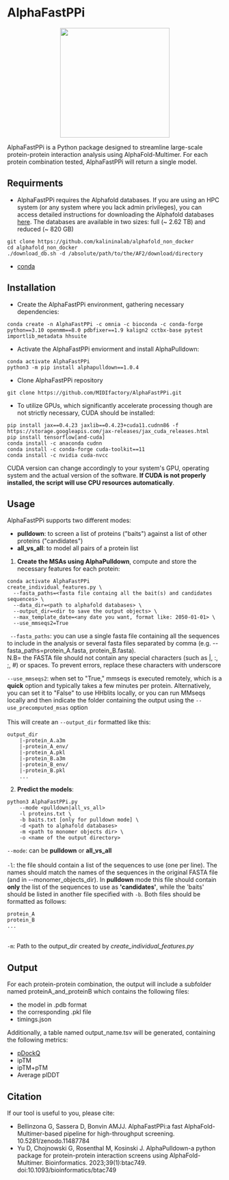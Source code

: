 # AlphaFastPPi

<p align="center"><img src="https://github.com/MIDIfactory/AlphaFastPPi/blob/e31e28a4de963a4f5e61c2fab708c153a77e95c3/AlphaPPI.png" height="256" /></p>
AlphaFastPPi is a Python package designed to streamline large-scale protein-protein interaction analysis using AlphaFold-Multimer. For each protein combination tested, AlphaFastPPi will return a single model.

## Requirments 
- AlphaFastPPi requires the Alphafold databases. 
If you are using an HPC system (or any system where you lack admin privileges), you can access detailed instructions for downloading the Alphafold databases [here](https://github.com/kalininalab/alphafold_non_docker). The databases are available in two sizes: full (~ 2.62 TB) and reduced (~ 820 GB)
```
git clone https://github.com/kalininalab/alphafold_non_docker
cd alphafold_non_docker
./download_db.sh -d /absolute/path/to/the/AF2/download/directory
```
- [conda](https://docs.anaconda.com/free/miniconda/miniconda-install/) 

## Installation

- Create the AlphaFastPPi environment, gathering necessary dependencies:

```
conda create -n AlphaFastPPi -c omnia -c bioconda -c conda-forge python==3.10 openmm==8.0 pdbfixer==1.9 kalign2 cctbx-base pytest importlib_metadata hhsuite
```
- Activate the AlphaFastPPi enviorment and install AlphaPulldown:
```
conda activate AlphaFastPPi
python3 -m pip install alphapulldown==1.0.4
```
- Clone AlphaFastPPi repository
```
git clone https://github.com/MIDIfactory/AlphaFastPPi.git
```
- To utilize GPUs, which significantly accelerate processing though are not strictly necessary, CUDA should be installed:
```
pip install jax==0.4.23 jaxlib==0.4.23+cuda11.cudnn86 -f https://storage.googleapis.com/jax-releases/jax_cuda_releases.html 
pip install tensorflow[and-cuda]
conda install -c anaconda cudnn
conda install -c conda-forge cuda-toolkit==11
conda install -c nvidia cuda-nvcc
```
CUDA version can change accordingly to your system's GPU, operating system and the actual version of the software. **If CUDA is not properly installed, the script will use CPU resources automatically**.

## Usage

AlphaFastPPi supports two different modes:
- **pulldown**: to screen a list of proteins ("baits") against a list of other proteins ("candidates")
- **all_vs_all**: to model all pairs of a protein list



1. **Create the MSAs using AlphaPulldown**, compute and store the necessary features for each protein:
```
conda activate AlphaFastPPi
create_individual_features.py \
  --fasta_paths=<fasta file containg all the bait(s) and candidates sequences> \
  --data_dir=<path to alphafold databases> \
  --output_dir=<dir to save the output objects> \ 
  --max_template_date=<any date you want, format like: 2050-01-01> \
  --use_mmseqs2=True
```
` --fasta_paths`: you can use a single fasta file containing all the sequences to include in the analysis or several fasta files separated by comma (e.g. --fasta_paths=protein_A.fasta, protein_B.fasta). \
N.B= the FASTA file should not contain any special characters (such as |, :, ;, #) or spaces. To prevent errors, replace these characters with underscore

`--use_mmseqs2`: when set to "True," mmseqs is executed remotely, which is a **quick** option and typically takes a few minutes per protein. Alternatively, you can set it to "False" to use HHblits locally, or you can run MMseqs locally and then indicate the folder containing the output using the `--use_precomputed_msas` option
\
\
This will create an `--output_dir` formatted like this:
```
output_dir
    |-protein_A.a3m
    |-protein_A_env/
    |-protein_A.pkl
    |-protein_B.a3m
    |-protein_B_env/
    |-protein_B.pkl
    ...
```
2. **Predict the models**:
```
python3 AlphaFastPPi.py 
    --mode <pulldown|all_vs_all>  
    -l proteins.txt \
    -b baits.txt [only for pulldown mode] \
    -d <path to alphafold databases> 
    -m <path to monomer objects dir> \
    -o <name of the output directory>

```
`--mode`: can be **pulldown** or **all_vs_all**
\
\
`-l`: the file should contain a list of the sequences to use (one per line). The names should  match the names of the sequences in the original FASTA file (and in  --monomer_objects_dir). In **pulldown** mode this file should contain **only** the list of the sequences to use as **'candidates'**, while the 'baits' should be listed in another file specified with `-b`. Both files should be formatted as follows:

```
protein_A
protein_B
...
```
\
`-m`: Path to the output_dir created by *create_individual_features.py* 

## Output
For each protein-protein combination, the output will include a subfolder named proteinA_and_proteinB which contains the following files:
- the model in .pdb format
- the corresponding .pkl file
- timings.json

Additionally, a table named output_name.tsv will be generated, containing the following metrics:
- [pDockQ](https://doi.org/10.1038/s41467-022-28865-w)
- ipTM
- ipTM+pTM
- Average plDDT

## Citation

If our tool is useful to you, please cite:
- Bellinzona G, Sassera D, Bonvin AMJJ. AlphaFastPPi:a fast AlphaFold-Multimer-based pipeline for high-throughput screening. 10.5281/zenodo.11487784
- Yu D, Chojnowski G, Rosenthal M, Kosinski J. AlphaPulldown-a python package for protein-protein interaction screens using AlphaFold-Multimer. Bioinformatics. 2023;39(1):btac749. doi:10.1093/bioinformatics/btac749 


